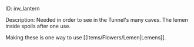 ID: inv_lantern

Description: Needed in order to see in the Tunnel's many caves. The lemen inside spoils after one use.

Making these is one way to use [[Items/Flowers/Lemen|Lemens]].